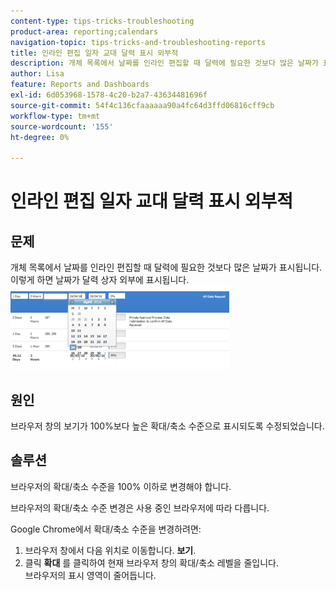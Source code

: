 ```yaml
---
content-type: tips-tricks-troubleshooting
product-area: reporting;calendars
navigation-topic: tips-tricks-and-troubleshooting-reports
title: 인라인 편집 일자 교대 달력 표시 외부적
description: 개체 목록에서 날짜를 인라인 편집할 때 달력에 필요한 것보다 많은 날짜가 표시됩니다. 이렇게 하면 날짜가 달력 상자 외부에 표시됩니다.
author: Lisa
feature: Reports and Dashboards
exl-id: 6d053968-1578-4c20-b2a7-43634481696f
source-git-commit: 54f4c136cfaaaaaa90a4fc64d3ffd06816cff9cb
workflow-type: tm+mt
source-wordcount: '155'
ht-degree: 0%

---
```


# 인라인 편집 일자 교대 달력 표시 외부적

## 문제

개체 목록에서 날짜를 인라인 편집할 때 달력에 필요한 것보다 많은 날짜가 표시됩니다. 이렇게 하면 날짜가 달력 상자 외부에 표시됩니다.\
![](assets/calendar-view-350x134.png)

## 원인

브라우저 창의 보기가 100%보다 높은 확대/축소 수준으로 표시되도록 수정되었습니다.

## 솔루션

브라우저의 확대/축소 수준을 100% 이하로 변경해야 합니다.

브라우저의 확대/축소 수준 변경은 사용 중인 브라우저에 따라 다릅니다.

Google Chrome에서 확대/축소 수준을 변경하려면:

1. 브라우저 창에서 다음 위치로 이동합니다. **보기**.
1. 클릭 **확대** 를 클릭하여 현재 브라우저 창의 확대/축소 레벨을 줄입니다.\
   브라우저의 표시 영역이 줄어듭니다.
